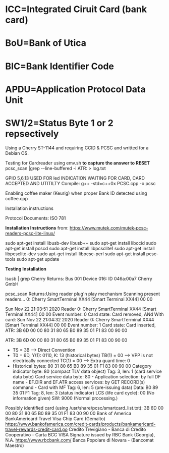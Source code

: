 #      ICC=Integrated Ciruit Card (bank card)
#      BoU=Bank of Utica
#      BIC=Bank Identifier Code
#      APDU=Application Protocol Data Unit
#      SW1/2=Status Byte 1 or 2 repsectively



Using a Cherry ST-1144 and requiring CCID & PCSC and writted for a Debian OS.

Testing for Cardreader using emv.sh
**to capture the answer to RESET**
pcsc_scan |grep --line-buffered -i ATR: > log.txt

GPIO 5,6,13 USED FOR led INDICATION WAITING FOR CARD, CARD ACCEPTED AND UTITILTY
Compile:
g++ -std=c++0x PCSC.cpp -o pcsc

Enabling coffee maker (Keurig) when proper Bank ID detected using coffee.cpp

Installation instructions

Protocol Documents: ISO 781

**Installation Instructions**
from: https://www.mutek.com/mutek-pcsc-readers-pcsc-lite-linux/

sudo apt-get install libusb-dev libusb++
sudo apt-get install libccid
sudo apt-get install pcscd
sudo apt-get install libpcsclite1
sudo apt-get install libpcsclite-dev
sudo apt-get install libpcsc-perl
sudo apt-get install pcsc-tools
sudo apt-get update

**Testing Installation**

lsusb | grep Cherry
Returns: Bus 001 Device 016: ID 046a:00a7 Cherry GmbH

pcsc_scan
Returns:Using reader plug'n play mechanism
Scanning present readers...
0: Cherry SmartTerminal XX44 [Smart Terminal XX44] 00 00

Sun Nov 22 21:03:51 2020
 Reader 0: Cherry SmartTerminal XX44 [Smart Terminal XX44] 00 00
  Event number: 0
  Card state: Card removed,
ANd With card:
Sun Nov 22 21:04:32 2020
 Reader 0: Cherry SmartTerminal XX44 [Smart Terminal XX44] 00 00
  Event number: 1
  Card state: Card inserted,
  ATR: 3B 6D 00 00 80 31 80 65 B0 89 35 01 F1 83 00 90 00

ATR: 3B 6D 00 00 80 31 80 65 B0 89 35 01 F1 83 00 90 00
+ TS = 3B --> Direct Convention
+ T0 = 6D, Y(1): 0110, K: 13 (historical bytes)
  TB(1) = 00 --> VPP is not electrically connected
  TC(1) = 00 --> Extra guard time: 0
+ Historical bytes: 80 31 80 65 B0 89 35 01 F1 83 00 90 00
  Category indicator byte: 80 (compact TLV data object)
    Tag: 3, len: 1 (card service data byte)
      Card service data byte: 80
        - Application selection: by full DF name
        - EF.DIR and EF.ATR access services: by GET RECORD(s) command
        - Card with MF
    Tag: 6, len: 5 (pre-issuing data)
      Data: B0 89 35 01 F1
    Tag: 8, len: 3 (status indicator)
      LCS (life card cycle): 00 (No information given)
      SW: 9000 (Normal processing.)

Possibly identified card (using /usr/share/pcsc/smartcard_list.txt):
3B 6D 00 00 80 31 80 65 B0 89 35 01 F1 83 00 90 00
        Bank of America BankAmericard Travel Visa Chip Card (Gemalto)
        https://www.bankofamerica.com/credit-cards/products/bankamericard-travel-rewards-credit-card.go
        Credito Trevigiano - Banca di Credito Cooperativo - Carta BCC
        VISA Signature issued by RBC Bank (Georgia), N.A.
        https://www.rbcbank.com/
        Banca Popolare di Novara - (Bancomat Maestro)

